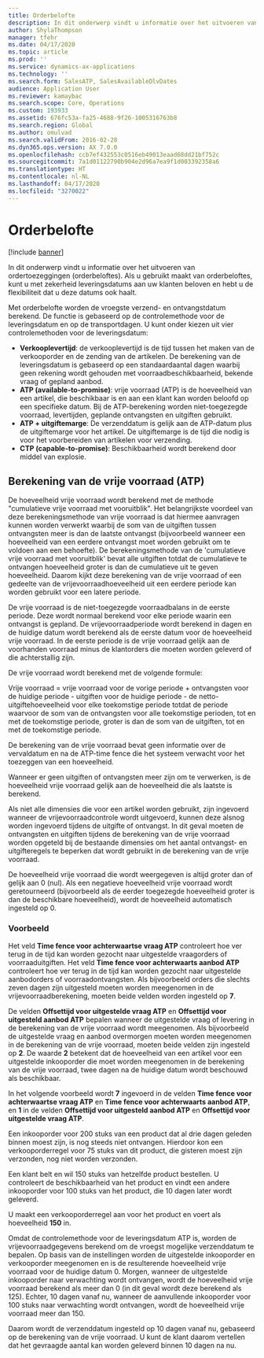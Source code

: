 ```yaml
---
title: Orderbelofte
description: In dit onderwerp vindt u informatie over het uitvoeren van ordertoezeggingen (orderbeloftes). Als u gebruikt maakt van orderbeloftes, kunt u met zekerheid leveringsdatums aan uw klanten beloven en hebt u de flexibiliteit dat u deze datums ook haalt.
author: ShylaThompson
manager: tfehr
ms.date: 04/17/2020
ms.topic: article
ms.prod: ''
ms.service: dynamics-ax-applications
ms.technology: ''
ms.search.form: SalesATP, SalesAvailableDlvDates
audience: Application User
ms.reviewer: kamaybac
ms.search.scope: Core, Operations
ms.custom: 193933
ms.assetid: 676fc53a-fa25-4688-9f26-1005316763b8
ms.search.region: Global
ms.author: omulvad
ms.search.validFrom: 2016-02-28
ms.dyn365.ops.version: AX 7.0.0
ms.openlocfilehash: ccb7ef432553c0516eb49013eaad68dd21bf752c
ms.sourcegitcommit: 7a1d01122790b904e2d96a7ea9f1d003392358a6
ms.translationtype: HT
ms.contentlocale: nl-NL
ms.lasthandoff: 04/17/2020
ms.locfileid: "3270022"
---
```

# <a name="order-promising"></a>Orderbelofte

[!include [banner](../includes/banner.md)]

In dit onderwerp vindt u informatie over het uitvoeren van ordertoezeggingen (orderbeloftes). Als u gebruikt maakt van orderbeloftes, kunt u met zekerheid leveringsdatums aan uw klanten beloven en hebt u de flexibiliteit dat u deze datums ook haalt.

Met orderbelofte worden de vroegste verzend- en ontvangstdatum berekend. De functie is gebaseerd op de controlemethode voor de leveringsdatum en op de transportdagen. U kunt onder kiezen uit vier controlemethoden voor de leveringsdatum:

-   **Verkooplevertijd**: de verkooplevertijd is de tijd tussen het maken van de verkooporder en de zending van de artikelen. De berekening van de leveringsdatum is gebaseerd op een standaardaantal dagen waarbij geen rekening wordt gehouden met voorraadbeschikbaarheid, bekende vraag of gepland aanbod.
-   **ATP (available-to-promise)**: vrije voorraad (ATP) is de hoeveelheid van een artikel, die beschikbaar is en aan een klant kan worden beloofd op een specifieke datum. Bij de ATP-berekening worden niet-toegezegde voorraad, levertijden, geplande ontvangsten en uitgiften gebruikt.
-   **ATP + uitgiftemarge**: De verzenddatum is gelijk aan de ATP-datum plus de uitgiftemarge voor het artikel. De uitgiftemarge is de tijd die nodig is voor het voorbereiden van artikelen voor verzending.
-   **CTP (capable-to-promise)**: Beschikbaarheid wordt berekend door middel van explosie.

## <a name="atp-calculations"></a>Berekening van de vrije voorraad (ATP)
De hoeveelheid vrije voorraad wordt berekend met de methode "cumulatieve vrije voorraad met vooruitblik". Het belangrijkste voordeel van deze berekeningsmethode van vrije voorraad is dat hiermee aanvragen kunnen worden verwerkt waarbij de som van de uitgiften tussen ontvangsten meer is dan de laatste ontvangst (bijvoorbeeld wanneer een hoeveelheid van een eerdere ontvangst moet worden gebruikt om te voldoen aan een behoefte). De berekeningsmethode van de 'cumulatieve vrije voorraad met vooruitblik' bevat alle uitgiften totdat de cumulatieve te ontvangen hoeveelheid groter is dan de cumulatieve uit te geven hoeveelheid. Daarom kijkt deze berekening van de vrije voorraad of een gedeelte van de vrijevoorraadhoeveelheid uit een eerdere periode kan worden gebruikt voor een latere periode.  

De vrije voorraad is de niet-toegezegde voorraadbalans in de eerste periode. Deze wordt normaal berekend voor elke periode waarin een ontvangst is gepland. De vrijevoorraadperiode wordt berekend in dagen en de huidige datum wordt berekend als de eerste datum voor de hoeveelheid vrije voorraad. In de eerste periode is de vrije voorraad gelijk aan de voorhanden voorraad minus de klantorders die moeten worden geleverd of die achterstallig zijn.  

De vrije voorraad wordt berekend met de volgende formule:  

Vrije voorraad = vrije voorraad voor de vorige periode + ontvangsten voor de huidige periode - uitgiften voor de huidige periode - de netto-uitgiftehoeveelheid voor elke toekomstige periode totdat de periode waarvoor de som van de ontvangsten voor alle toekomstige perioden, tot en met de toekomstige periode, groter is dan de som van de uitgiften, tot en met de toekomstige periode.  

De berekening van de vrije voorraad bevat geen informatie over de vervaldatum en na de ATP-time fence die het systeem verwacht voor het toezeggen van een hoeveelheid.

Wanneer er geen uitgiften of ontvangsten meer zijn om te verwerken, is de hoeveelheid vrije voorraad gelijk aan de hoeveelheid die als laatste is berekend.  

Als niet alle dimensies die voor een artikel worden gebruikt, zijn ingevoerd wanneer de vrijevoorraadcontrole wordt uitgevoerd, kunnen deze alsnog worden ingevoerd tijdens de uitgifte of ontvangst. In dit geval moeten de ontvangsten en uitgiften tijdens de berekening van de vrije voorraad worden opgeteld bij de bestaande dimensies om het aantal ontvangst- en uitgifteregels te beperken dat wordt gebruikt in de berekening van de vrije voorraad.  

De hoeveelheid vrije voorraad die wordt weergegeven is altijd groter dan of gelijk aan 0 (nul). Als een negatieve hoeveelheid vrije voorraad wordt geretourneerd (bijvoorbeeld als de eerder toegezegde hoeveelheid groter is dan de beschikbare hoeveelheid), wordt de hoeveelheid automatisch ingesteld op 0.

### <a name="example"></a>Voorbeeld

Het veld **Time fence voor achterwaartse vraag ATP** controleert hoe ver terug in de tijd kan worden gezocht naar uitgestelde vraagorders of voorraaduitgiften. Het veld **Time fence voor achterwaarts aanbod ATP** controleert hoe ver terug in de tijd kan worden gezocht naar uitgestelde aanbodorders of voorraadontvangsten. Als bijvoorbeeld orders die slechts zeven dagen zijn uitgesteld moeten worden meegenomen in de vrijevoorraadberekening, moeten beide velden worden ingesteld op **7**.  

De velden **Offsettijd voor uitgestelde vraag ATP** en **Offsettijd voor uitgesteld aanbod ATP** bepalen wanneer de uitgestelde vraag of levering in de berekening van de vrije voorraad wordt meegenomen. Als bijvoorbeeld de uitgestelde vraag en aanbod overmorgen moeten worden meegenomen in de berekening van de vrije voorraad, moeten beide velden zijn ingesteld op **2**. De waarde **2** betekent dat de hoeveelheid van een artikel voor een uitgestelde inkooporder die moet worden meegenomen in de berekening van de vrije voorraad, twee dagen na de huidige datum wordt beschouwd als beschikbaar.  

In het volgende voorbeeld wordt **7** ingevoerd in de velden **Time fence voor achterwaartse vraag ATP** en **Time fence voor achterwaarts aanbod ATP**, en **1** in de velden **Offsettijd voor uitgesteld aanbod ATP** en **Offsettijd voor uitgestelde vraag ATP**.  

Een inkooporder voor 200 stuks van een product dat al drie dagen geleden binnen moest zijn, is nog steeds niet ontvangen. Hierdoor kon een verkooporderregel voor 75 stuks van dit product, die gisteren moest zijn verzonden, nog niet worden verzonden.  

Een klant belt en wil 150 stuks van hetzelfde product bestellen. U controleert de beschikbaarheid van het product en vindt een andere inkooporder voor 100 stuks van het product, die 10 dagen later wordt geleverd.  

U maakt een verkooporderregel aan voor het product en voert als hoeveelheid **150** in.  

Omdat de controlemethode voor de leveringsdatum ATP is, worden de vrijevoorraadgegevens berekend om de vroegst mogelijke verzenddatum te bepalen. Op basis van de instellingen worden de uitgestelde inkooporder en verkooporder meegenomen en is de resulterende hoeveelheid vrije voorraad voor de huidige datum 0. Morgen, wanneer de uitgestelde inkooporder naar verwachting wordt ontvangen, wordt de hoeveelheid vrije voorraad berekend als meer dan 0 (in dit geval wordt deze berekend als 125). Echter, 10 dagen vanaf nu, wanneer de aanvullende inkooporder voor 100 stuks naar verwachting wordt ontvangen, wordt de hoeveelheid vrije voorraad meer dan 150.  

Daarom wordt de verzenddatum ingesteld op 10 dagen vanaf nu, gebaseerd op de berekening van de vrije voorraad. U kunt de klant daarom vertellen dat het gevraagde aantal kan worden geleverd binnen 10 dagen na nu.




